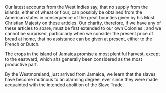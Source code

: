 Our latest accounts from the West Indies say, that no supply from the
                    islands, either of wheat or flour, can possibly be obtained from the American states in consequence of the great bounties given by
                    his Most Christian Majesty on these articles. Our charity,
                    therefore, if we have any of these articles to spare, must be first
                    extended to our own Colonies ; and we cannot be surprised, particularly when we
                    consider the present price of bread at home, that no assistance can be
                    given at present, either to the French or Dutch.The crops in the island of Jamaica promise a most plentiful harvest, except
                    to the eastward, which ahs generally been considered as the most
                    productive part.By the Westmoreland, just arrived from Jamaica, we learn that the
                    slaves have become mutinous to an alarming degree, ever since
                    they were made acquainted with the intended abolition of the Slave
                    Trade.
